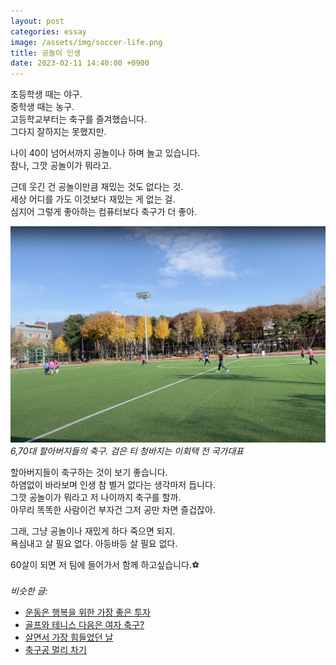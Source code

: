 ```yaml
---
layout: post
categories: essay
image: /assets/img/soccer-life.png
title: 공놀이 인생
date: 2023-02-11 14:40:00 +0900
---
```


초등학생 때는 야구.  
중학생 때는 농구.  
고등학교부터는 축구를 즐겨했습니다.  
그다지 잘하지는 못했지만.

나이 40이 넘어서까지 공놀이나 하며 놀고 있습니다.  
참나, 그깟 공놀이가 뭐라고.

근데 웃긴 건 공놀이만큼 재밌는 것도 없다는 것.  
세상 어디를 가도 이것보다 재밌는 게 없는 걸.  
심지어 그렇게 좋아하는 컴퓨터보다 축구가 더 좋아.

![](/assets/img/soccer-life.png)  
*6,70대 할아버지들의 축구. 검은 티 청바지는 이회택 전 국가대표*

할아버지들이 축구하는 것이 보기 좋습니다.  
하염없이 바라보며 인생 참 별거 없다는 생각마저 듭니다.  
그깟 공놀이가 뭐라고 저 나이까지 축구를 할까.  
아무리 똑똑한 사람이건 부자건 그저 공만 차면 즐겁잖아.

그래, 그냥 공놀이나 재밌게 하다 죽으면 되지.  
욕심내고 살 필요 없다. 아등바등 살 필요 없다.

60살이 되면 저 팀에 들어가서 함께 하고싶습니다.⚽
<br>
<br>
*비슷한 글:*
* [운동은 행복을 위한 가장 좋은 투자](https://brunch.co.kr/@buildingking/149)
* [골프와 테니스 다음은 여자 축구?](https://brunch.co.kr/@buildingking/140)
* [살면서 가장 힘들었던 날](https://brunch.co.kr/@buildingking/132)
* [축구공 멀리 차기](/essay/2022/02/05/read-the-fine-manual.html)